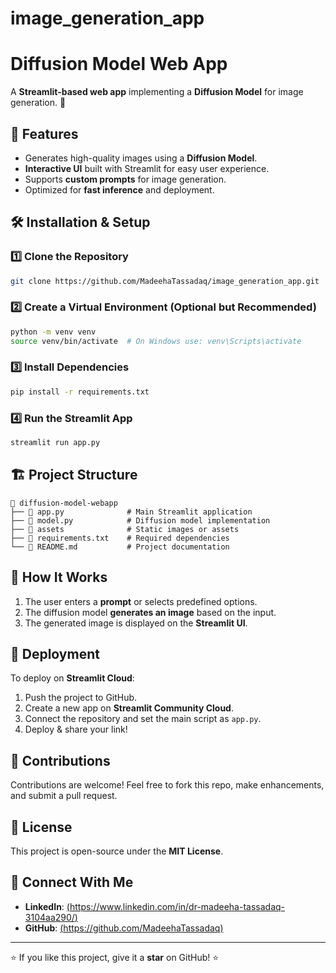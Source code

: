 # image_generation_app
# Diffusion Model Web App

 
A **Streamlit-based web app** implementing a **Diffusion Model** for image generation. 🚀

## 📌 Features
- Generates high-quality images using a **Diffusion Model**.
- **Interactive UI** built with Streamlit for easy user experience.
- Supports **custom prompts** for image generation.
- Optimized for **fast inference** and deployment.



## 🛠️ Installation & Setup
### 1️⃣ Clone the Repository
```bash
git clone https://github.com/MadeehaTassadaq/image_generation_app.git
```

### 2️⃣ Create a Virtual Environment (Optional but Recommended)
```bash
python -m venv venv
source venv/bin/activate  # On Windows use: venv\Scripts\activate
```

### 3️⃣ Install Dependencies
```bash
pip install -r requirements.txt
```

### 4️⃣ Run the Streamlit App
```bash
streamlit run app.py
```

## 🏗️ Project Structure
```
📂 diffusion-model-webapp
├── 📜 app.py              # Main Streamlit application
├── 📜 model.py            # Diffusion model implementation
├── 📂 assets              # Static images or assets
├── 📜 requirements.txt    # Required dependencies
└── 📜 README.md           # Project documentation
```

## 🧠 How It Works
1. The user enters a **prompt** or selects predefined options.
2. The diffusion model **generates an image** based on the input.
3. The generated image is displayed on the **Streamlit UI**.

## 🚀 Deployment
To deploy on **Streamlit Cloud**:
1. Push the project to GitHub.
2. Create a new app on **Streamlit Community Cloud**.
3. Connect the repository and set the main script as `app.py`.
4. Deploy & share your link!

## 🤝 Contributions
Contributions are welcome! Feel free to fork this repo, make enhancements, and submit a pull request.

## 📜 License
This project is open-source under the **MIT License**.

## 📩 Connect With Me
- **LinkedIn**: [(https://www.linkedin.com/in/dr-madeeha-tassadaq-3104aa290/)](#)
- **GitHub**: [(https://github.com/MadeehaTassadaq)](#)


---
⭐ If you like this project, give it a **star** on GitHub! ⭐
